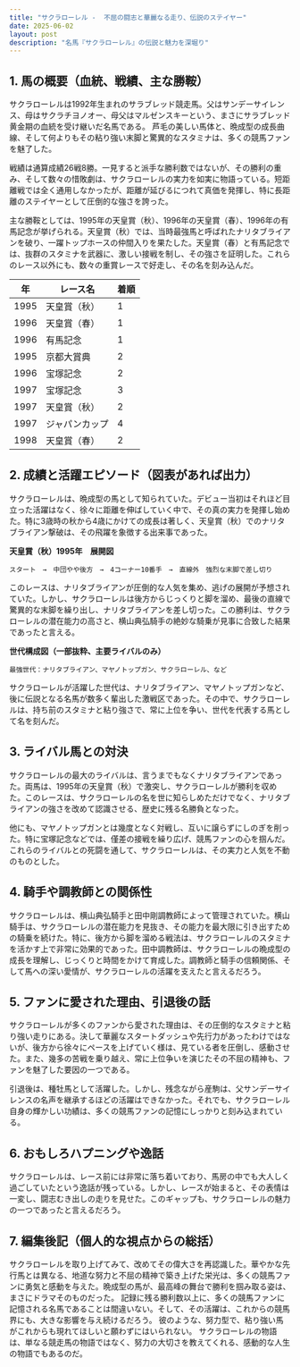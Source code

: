 ```yaml
---
title: "サクラローレル -  不屈の闘志と華麗なる走り、伝説のステイヤー"
date: 2025-06-02
layout: post
description: "名馬『サクラローレル』の伝説と魅力を深堀り"
---
```


## 1. 馬の概要（血統、戦績、主な勝鞍）

サクラローレルは1992年生まれのサラブレッド競走馬。父はサンデーサイレンス、母はサクラチヨノオー、母父はマルゼンスキーという、まさにサラブレッド黄金期の血統を受け継いだ名馬である。  芦毛の美しい馬体と、晩成型の成長曲線、そして何よりもその粘り強い末脚と驚異的なスタミナは、多くの競馬ファンを魅了した。

戦績は通算成績26戦8勝。一見すると派手な勝利数ではないが、その勝利の重み、そして数々の惜敗劇は、サクラローレルの実力を如実に物語っている。短距離戦では全く通用しなかったが、距離が延びるにつれて真価を発揮し、特に長距離のステイヤーとして圧倒的な強さを誇った。

主な勝鞍としては、1995年の天皇賞（秋）、1996年の天皇賞（春）、1996年の有馬記念が挙げられる。天皇賞（秋）では、当時最強馬と呼ばれたナリタブライアンを破り、一躍トップホースの仲間入りを果たした。天皇賞（春）と有馬記念では、抜群のスタミナを武器に、激しい接戦を制し、その強さを証明した。これらのレース以外にも、数々の重賞レースで好走し、その名を刻み込んだ。

| 年 | レース名             | 着順 |
|---|----------------------|-------|
| 1995 | 天皇賞（秋）           | 1     |
| 1996 | 天皇賞（春）           | 1     |
| 1996 | 有馬記念             | 1     |
| 1995 | 京都大賞典           | 2     |
| 1996 | 宝塚記念             | 2     |
| 1997 | 宝塚記念             | 3     |
| 1997 | 天皇賞（秋）           | 2     |
| 1997 | ジャパンカップ        | 4     |
| 1998 | 天皇賞（春）           | 2     |


## 2. 成績と活躍エピソード（図表があれば出力）

サクラローレルは、晩成型の馬として知られていた。デビュー当初はそれほど目立った活躍はなく、徐々に距離を伸ばしていく中で、その真の実力を発揮し始めた。特に3歳時の秋から4歳にかけての成長は著しく、天皇賞（秋）でのナリタブライアン撃破は、その飛躍を象徴する出来事であった。

**天皇賞（秋）1995年　展開図**

```
スタート　→　中団やや後方　→　4コーナー10番手　→　直線外　強烈な末脚で差し切り
```

このレースは、ナリタブライアンが圧倒的な人気を集め、逃げの展開が予想されていた。しかし、サクラローレルは後方からじっくりと脚を溜め、最後の直線で驚異的な末脚を繰り出し、ナリタブライアンを差し切った。この勝利は、サクラローレルの潜在能力の高さと、横山典弘騎手の絶妙な騎乗が見事に合致した結果であったと言える。

**世代構成図（一部抜粋、主要ライバルのみ）**

```
最強世代：ナリタブライアン、マヤノトップガン、サクラローレル、など
```

サクラローレルが活躍した世代は、ナリタブライアン、マヤノトップガンなど、後に伝説となる名馬が数多く輩出した激戦区であった。その中で、サクラローレルは、持ち前のスタミナと粘り強さで、常に上位を争い、世代を代表する馬として名を刻んだ。


## 3. ライバル馬との対決

サクラローレルの最大のライバルは、言うまでもなくナリタブライアンであった。両馬は、1995年の天皇賞（秋）で激突し、サクラローレルが勝利を収めた。このレースは、サクラローレルの名を世に知らしめただけでなく、ナリタブライアンの強さを改めて認識させる、歴史に残る名勝負となった。

他にも、マヤノトップガンとは幾度となく対戦し、互いに譲らずにしのぎを削った。特に宝塚記念などでは、僅差の接戦を繰り広げ、競馬ファンの心を掴んだ。これらのライバルとの死闘を通して、サクラローレルは、その実力と人気を不動のものとした。


## 4. 騎手や調教師との関係性

サクラローレルは、横山典弘騎手と田中剛調教師によって管理されていた。横山騎手は、サクラローレルの潜在能力を見抜き、その能力を最大限に引き出すための騎乗を続けた。特に、後方から脚を溜める戦法は、サクラローレルのスタミナを活かす上で非常に効果的であった。田中調教師は、サクラローレルの晩成型の成長を理解し、じっくりと時間をかけて育成した。調教師と騎手の信頼関係、そして馬への深い愛情が、サクラローレルの活躍を支えたと言えるだろう。


## 5. ファンに愛された理由、引退後の話

サクラローレルが多くのファンから愛された理由は、その圧倒的なスタミナと粘り強い走りにある。決して華麗なスタートダッシュや先行力があったわけではないが、後方から徐々にペースを上げていく様は、見ている者を圧倒し、感動させた。また、幾多の苦戦を乗り越え、常に上位争いを演じたその不屈の精神も、ファンを魅了した要因の一つである。

引退後は、種牡馬として活躍した。しかし、残念ながら産駒は、父サンデーサイレンスの名声を継承するほどの活躍はできなかった。それでも、サクラローレル自身の輝かしい功績は、多くの競馬ファンの記憶にしっかりと刻み込まれている。


## 6. おもしろハプニングや逸話

サクラローレルは、レース前には非常に落ち着いており、馬房の中でも大人しく過ごしていたという逸話が残っている。しかし、レースが始まると、その表情は一変し、闘志むき出しの走りを見せた。このギャップも、サクラローレルの魅力の一つであったと言えるだろう。


## 7. 編集後記（個人的な視点からの総括）

サクラローレルを取り上げてみて、改めてその偉大さを再認識した。華やかな先行馬とは異なる、地道な努力と不屈の精神で築き上げた栄光は、多くの競馬ファンに勇気と感動を与えた。晩成型の馬が、最高峰の舞台で勝利を掴み取る姿は、まさにドラマそのものだった。  記録に残る勝利数以上に、多くの競馬ファンに記憶される名馬であることは間違いない。そして、その活躍は、これからの競馬界にも、大きな影響を与え続けるだろう。  彼のような、努力型で、粘り強い馬がこれからも現れてほしいと願わずにはいられない。  サクラローレルの物語は、単なる競走馬の物語ではなく、努力の大切さを教えてくれる、感動的な人生の物語でもあるのだ。
